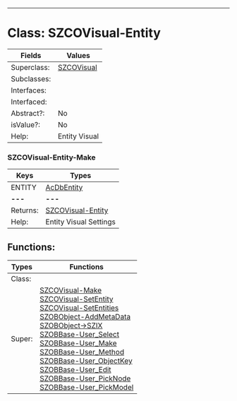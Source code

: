 ---------

# Class:	SZCOVisual-Entity

| Fields | Values |
| --------- | --------- |
| Superclass: | [SZCOVisual](SZCOVisual.html) |
| Subclasses: |  |
| Interfaces: |  |
| Interfaced: |  |
| Abstract?: | No |
| isValue?: | No |
| Help: | Entity Visual |

### SZCOVisual-Entity-Make

| Keys | Types |
| --------- | --------- |
| ENTITY | [AcDbEntity](AcDbEntity.html) |
| **---** | **---** |
| Returns: | [SZCOVisual-Entity](SZCOVisual-Entity.html) |
| Help: | Entity Visual Settings |


## Functions:

| Types | Functions |
| --------- | --------- |
| Class: |  |
| Super: | [SZCOVisual-Make](SZCOVisual.html) <br> [SZCOVisual-SetEntity](SZCOVisual.html) <br> [SZCOVisual-SetEntities](SZCOVisual.html) <br> [SZOBObject-AddMetaData](SZOBObject.html) <br> [SZOBObject->SZIX](SZOBObject.html) <br> [SZOBBase-User_Select](SZOBBase.html) <br> [SZOBBase-User_Make](SZOBBase.html) <br> [SZOBBase-User_Method](SZOBBase.html) <br> [SZOBBase-User_ObjectKey](SZOBBase.html) <br> [SZOBBase-User_Edit](SZOBBase.html) <br> [SZOBBase-User_PickNode](SZOBBase.html) <br> [SZOBBase-User_PickModel](SZOBBase.html) |


